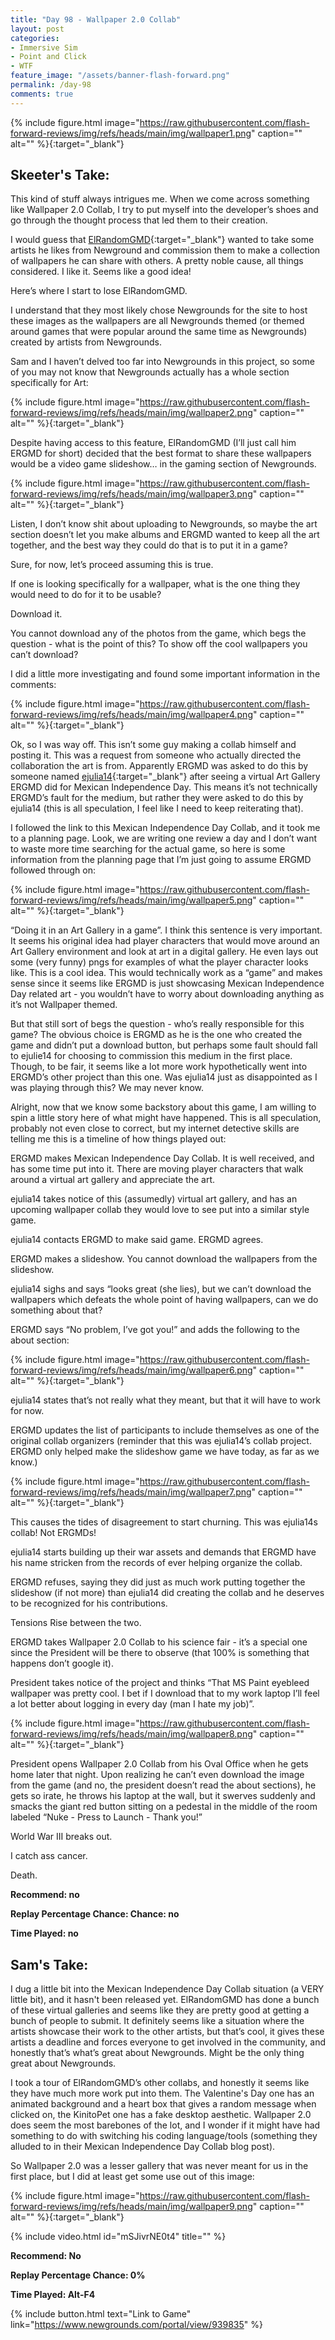 ```yaml
---
title: "Day 98 - Wallpaper 2.0 Collab"
layout: post
categories:
- Immersive Sim
- Point and Click
- WTF
feature_image: "/assets/banner-flash-forward.png"
permalink: /day-98
comments: true
---
```


{% include figure.html image="https://raw.githubusercontent.com/flash-forward-reviews/img/refs/heads/main/img/wallpaper1.png" caption="" alt="" %}{:target="_blank"}

## Skeeter's Take:

This kind of stuff always intrigues me. When we come across something like Wallpaper 2.0 Collab, I try to put myself into the developer’s shoes and go through the thought process that led them to their creation. 

I would guess that [ElRandomGMD](https://elrandomgmd.newgrounds.com/){:target="_blank"} wanted to take some artists he likes from Newground and commission them to make a collection of wallpapers he can share with others. A pretty noble cause, all things considered. I like it. Seems like a good idea!

Here’s where I start to lose ElRandomGMD. 

I understand that they most likely chose Newgrounds for the site to host these images as the wallpapers are all Newgrounds themed (or themed around games that were popular around the same time as Newgrounds) created by artists from Newgrounds. 

Sam and I haven’t delved too far into Newgrounds in this project, so some of you may not know that Newgrounds actually has a whole section specifically for Art:

{% include figure.html image="https://raw.githubusercontent.com/flash-forward-reviews/img/refs/heads/main/img/wallpaper2.png" caption="" alt="" %}{:target="_blank"}

Despite having access to this feature, ElRandomGMD (I’ll just call him ERGMD for short) decided that the best format to share these wallpapers would be a video game slideshow… in the gaming section of Newgrounds.

{% include figure.html image="https://raw.githubusercontent.com/flash-forward-reviews/img/refs/heads/main/img/wallpaper3.png" caption="" alt="" %}{:target="_blank"}

Listen, I don’t know shit about uploading to Newgrounds, so maybe the art section doesn’t let you make albums and ERGMD wanted to keep all the art together, and the best way they could do that is to put it in a game? 

Sure, for now, let’s proceed assuming this is true. 

If one is looking specifically for a wallpaper, what is the one thing they would need to do for it to be usable? 

Download it. 

You cannot download any of the photos from the game, which begs the question - what is the point of this? To show off the cool wallpapers you can’t download? 

I did a little more investigating and found some important information in the comments:

{% include figure.html image="https://raw.githubusercontent.com/flash-forward-reviews/img/refs/heads/main/img/wallpaper4.png" caption="" alt="" %}{:target="_blank"}

Ok, so I was way off. This isn’t some guy making a collab himself and posting it. This was a request from someone who actually directed the collaboration the art is from. Apparently ERGMD was asked to do this by someone named [ejulia14](https://ejulia14.newgrounds.com/){:target="_blank"} after seeing a virtual Art Gallery ERGMD did for Mexican Independence Day. This means it’s not technically ERGMD’s fault for the medium, but rather they were asked to do this by ejulia14 (this is all speculation, I feel like I need to keep reiterating that). 

I followed the link to this Mexican Independence Day Collab, and it took me to a planning page. Look, we are writing one review a day and I don’t want to waste more time searching for the actual game, so here is some information from the planning page that I’m just going to assume ERGMD followed through on:

{% include figure.html image="https://raw.githubusercontent.com/flash-forward-reviews/img/refs/heads/main/img/wallpaper5.png" caption="" alt="" %}{:target="_blank"}

“Doing it in an Art Gallery in a game”. I think this sentence is very important. It seems his original idea had player characters that would move around an Art Gallery environment and look at art in a digital gallery. He even lays out some (very funny) pngs for examples of what the player character looks like. This is a cool idea. This would technically work as a “game” and makes sense since it seems like ERGMD is just showcasing Mexican Independence Day related art - you wouldn’t have to worry about downloading anything as it’s not Wallpaper themed. 

But that still sort of begs the question - who’s really responsible for this game? The obvious choice is ERGMD as he is the one who created the game and didn’t put a download button, but perhaps some fault should fall to ejulie14 for choosing to commission this medium in the first place. Though, to be fair, it seems like a lot more work hypothetically went into ERGMD’s other project than this one. Was ejulia14 just as disappointed as I was playing through this? We may never know.

Alright, now that we know some backstory about this game, I am willing to spin a little story here of what might have happened. This is all speculation, probably not even close to correct, but my internet detective skills are telling me this is a timeline of how things played out: 

ERGMD makes Mexican Independence Day Collab. It is well received, and has some time put into it. There are moving player characters that walk around a virtual art gallery and appreciate the art.

ejulia14 takes notice of this (assumedly) virtual art gallery, and has an upcoming wallpaper collab they would love to see put into a similar style game. 

ejulia14 contacts ERGMD to make said game. ERGMD agrees.

ERGMD makes a slideshow. You cannot download the wallpapers from the slideshow. 

ejulia14 sighs and says “looks great (she lies), but we can’t download the wallpapers which defeats the whole point of having wallpapers, can we do something about that? 

ERGMD says “No problem, I’ve got you!” and adds the following to the about section: 

{% include figure.html image="https://raw.githubusercontent.com/flash-forward-reviews/img/refs/heads/main/img/wallpaper6.png" caption="" alt="" %}{:target="_blank"}

ejulia14 states that’s not really what they meant, but that it will have to work for now. 

ERGMD updates the list of participants to include themselves as one of the original collab organizers (reminder that this was ejulia14’s collab project. ERGMD only helped make the slideshow game we have today, as far as we know.)

{% include figure.html image="https://raw.githubusercontent.com/flash-forward-reviews/img/refs/heads/main/img/wallpaper7.png" caption="" alt="" %}{:target="_blank"}

This causes the tides of disagreement to start churning. This was ejulia14s collab! Not ERGMDs! 

ejulia14 starts building up their war assets and demands that ERGMD have his name stricken from the records of ever helping organize the collab. 

ERGMD refuses, saying they did just as much work putting together the slideshow (if not more) than ejulia14 did creating the collab and he deserves to be recognized for his contributions. 

Tensions Rise between the two.

ERGMD takes Wallpaper 2.0 Collab to his science fair - it’s a special one since the President will be there to observe (that 100% is something that happens don’t google it). 

President takes notice of the project and thinks “That MS Paint eyebleed wallpaper was pretty cool. I bet if I download that to my work laptop I’ll feel a lot better about logging in every day (man I hate my job)”.

{% include figure.html image="https://raw.githubusercontent.com/flash-forward-reviews/img/refs/heads/main/img/wallpaper8.png" caption="" alt="" %}{:target="_blank"}

President opens Wallpaper 2.0 Collab from his Oval Office when he gets home later that night. 
Upon realizing he can’t even download the image from the game (and no, the president doesn’t read the about sections), he gets so irate, he throws his laptop at the wall, but it swerves suddenly and smacks the giant red button sitting on a pedestal in the middle of the room labeled “Nuke - Press to Launch - Thank you!” 

World War III breaks out.

I catch ass cancer. 

Death.

**Recommend: no**

**Replay Percentage Chance: Chance: no**

**Time Played: no**

## Sam's Take:

I dug a little bit into the Mexican Independence Day Collab situation (a VERY little bit), and it hasn't been released yet. ElRandomGMD has done a bunch of these virtual galleries and seems like they are pretty good at getting a bunch of people to submit. It definitely seems like a situation where the artists showcase their work to the other artists, but that’s cool, it gives these artists a deadline and forces everyone to get involved in the community, and honestly that’s what’s great about Newgrounds. Might be the only thing great about Newgrounds.

I took a tour of ElRandomGMD’s other collabs, and honestly it seems like they have much more work put into them. The Valentine's Day one has an animated background and a heart box that gives a random message when clicked on, the KinitoPet one has a fake desktop aesthetic. Wallpaper 2.0 does seem the most barebones of the lot, and I wonder if it might have had something to do with switching his coding language/tools (something they alluded to in their Mexican Independence Day Collab blog post).

So Wallpaper 2.0 was a lesser gallery that was never meant for us in the first place, but I did at least get some use out of this image:

{% include figure.html image="https://raw.githubusercontent.com/flash-forward-reviews/img/refs/heads/main/img/wallpaper9.png" caption="" alt="" %}{:target="_blank"}

{% include video.html id="mSJivrNE0t4" title="" %}

**Recommend: No**

**Replay Percentage Chance: 0%**

**Time Played: Alt-F4**

{% include button.html text="Link to Game" link="https://www.newgrounds.com/portal/view/939835" %}